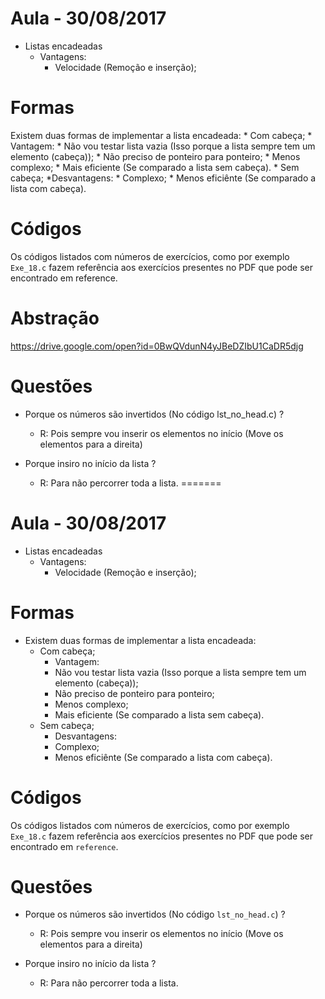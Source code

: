 # Aula - 30/08/2017

* Listas encadeadas
    * Vantagens:
        * Velocidade (Remoção e inserção);

# Formas
Existem duas formas de implementar a lista encadeada:
    * Com cabeça;
        * Vantagem:
            * Não vou testar lista vazia (Isso porque a lista sempre tem um elemento (cabeça));
            * Não preciso de ponteiro para ponteiro;
            * Menos complexo;
            * Mais eficiente (Se comparado a lista sem cabeça).
    * Sem cabeça;
        *Desvantagens:
            * Complexo;
            * Menos eficiênte (Se comparado a lista com cabeça).

# Códigos
Os códigos listados com números de exercícios, como por exemplo <code>Exe_18.c</code> fazem referência aos exercícios presentes no PDF que pode ser encontrado em reference.

# Abstração

https://drive.google.com/open?id=0BwQVdunN4yJBeDZIbU1CaDR5djg

# Questões
 * Porque os números são invertidos (No código lst_no_head.c) ?
    * R: Pois sempre vou inserir os elementos no início (Move os elementos para a direita)

* Porque insiro no início da lista ?
    * R: Para não percorrer toda a lista.
=======
# Aula - 30/08/2017

* Listas encadeadas
    * Vantagens:
        * Velocidade (Remoção e inserção);

# Formas
* Existem duas formas de implementar a lista encadeada:
     * Com cabeça;
        * Vantagem:
         * Não vou testar lista vazia (Isso porque a lista sempre tem um elemento (cabeça));
         * Não preciso de ponteiro para ponteiro;
         * Menos complexo;
         * Mais eficiente (Se comparado a lista sem cabeça).
    * Sem cabeça;
        * Desvantagens:
         * Complexo;
         * Menos eficiênte (Se comparado a lista com cabeça).

# Códigos

Os códigos listados com números de exercícios, como por exemplo <code>Exe_18.c</code> fazem referência aos exercícios presentes no PDF que pode ser encontrado em <code>reference</code>.

# Questões
 * Porque os números são invertidos (No código <code>lst_no_head.c</code>) ?
    * R: Pois sempre vou inserir os elementos no início (Move os elementos para a direita)

* Porque insiro no início da lista ?
    * R: Para não percorrer toda a lista.
